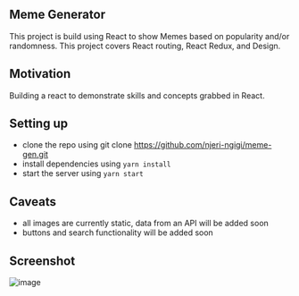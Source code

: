 ## Meme Generator
This project is build using React to show Memes based on popularity and/or randomness. This project covers React routing, React Redux, and Design.

## Motivation
Building a react to demonstrate skills and concepts grabbed in React.

## Setting up
- clone the repo using git clone https://github.com/njeri-ngigi/meme-gen.git
- install dependencies using `yarn install`
- start the server using `yarn start`

## Caveats
- all images are currently static, data from an API will be added soon
- buttons and search functionality will be added soon

## Screenshot 
![image](https://user-images.githubusercontent.com/28973383/57361362-ec901c80-7184-11e9-9ed3-8949c0e64422.png)

